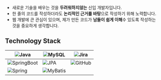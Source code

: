 - 새로운 기술을 배우는 것을  **두려워하지않는** 신입 개발자입니다.
- 한 줄의 코드를 작성하더라도 **논리적인 근거를 바탕**으로 작성하기 위해 노력합니다.
- 웹 개발에 큰 관심이 있으며, 제가 만든 코드가 **남들이 쉽게 이해**수 있도록 작성하는 것을 중요하게 생각합니다.


## Technology Stack

| ![Java](https://img.shields.io/badge/Java-007396?style=for-the-badge&logo=Java&logoColor=white) | ![MySQL](https://img.shields.io/badge/MySQL-4479A1?style=for-the-badge&logo=MySQL&logoColor=white) | ![Jira](https://img.shields.io/badge/Jira-0052CC?style=for-the-badge&logo=Jira&logoColor=white) |
| --- | --- | --- |
| ![SpringBoot](https://img.shields.io/badge/SpringBoot-9ACD32?style=for-the-badge&logo=SpringBoot&logoColor=white) | ![JPA](https://img.shields.io/badge/JPA-59666C?style=for-the-badge&logo=Hibernate&logoColor=white) | ![GitHub](https://img.shields.io/badge/GitHub-181717?style=for-the-badge&logo=GitHub&logoColor=white) |
| ![Spring](https://img.shields.io/badge/Spring-9ACD32?style=for-the-badge&logo=Spring&logoColor=white)  | ![MyBatis](https://img.shields.io/badge/MyBatis-DC382D?style=for-the-badge&logo=MyBatis&logoColor=white) | |
